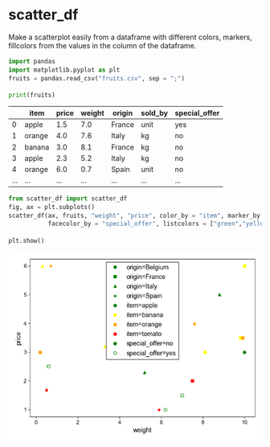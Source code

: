 # scatter_df
Make a scatterplot easily from a dataframe with different colors, markers, fillcolors from the values in the column of the dataframe. 

```python
import pandas 
import matplotlib.pyplot as plt
fruits = pandas.read_csv("fruits.csv", sep = ";")

print(fruits)
```
|    |   item | price | weight  | origin | sold_by | special_offer |
| ---| ------ | ----- | ------- | ------ | ------- | ------------- |   
| 0  |  apple |   1.5 |    7.0  | France |    unit |           yes |
| 1  | orange |   4.0 |    7.6  |  Italy |      kg |            no |
| 2  | banana |   3.0 |    8.1  | France |      kg |            no |
| 3  |  apple |   2.3 |    5.2  |  Italy |      kg |            no |
| 4  | orange |   6.0 |    0.7  |  Spain |    unit |            no |
| ...| ...    | ...   | ...     | ...    | ...     | ...           | 

```python
from scatter_df import scatter_df
fig, ax = plt.subplots()
scatter_df(ax, fruits, "weight", "price", color_by = "item", marker_by = "origin", 
           facecolor_by = "special_offer", listcolors = ["green","yellow","orange","red"])

plt.show()
``` 

![](example_fig/scatter_df.png)